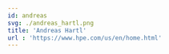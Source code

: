 ```yaml
---
id: andreas
svg: ./andreas_hartl.png
title: 'Andreas Hartl'
url : 'https://www.hpe.com/us/en/home.html'
---
```



